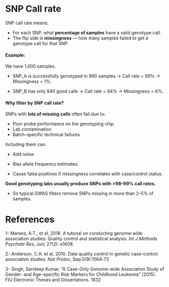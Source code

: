 # SNP Call rate

SNP call rate means:

-   For each SNP, what **percentage of samples** have a valid genotype
    call.
-   The flip side is **missingness** — how many samples failed to get a
    genotype call for that SNP.

#### Example:

We have 1,000 samples.

-   SNP\_A is successfully genotyped in 990 samples → Call rate = 99% →
    Missingness = 1%.

-   SNP\_B has only 940 good calls → Call rate = 94% → Missingness = 6%.

#### Why filter by SNP call rate?

SNPs with **lots of missing calls** often fail due to:

-   Poor probe performance on the genotyping chip.
-   Lab contamination.
-   Batch-specific technical failures.

Including them can:

-   Add noise.

-   Bias allele frequency estimates.

-   Cause false positives if missingness correlates with case/control
    status.

**Good genotyping labs usually produce SNPs with &gt;98–99% call
rates.**

-   So typical GWAS filters remove SNPs missing in more than 2–5% of
    samples.

# References

1- Marees, A.T., et al, 2018. A tutorial on conducting genome‐wide
association studies: Quality control and statistical analysis. *Int J
Methods Psychiatr Res*, Jun; 27(2): e1608.

2- Anderson, C.A. et al, 2010. Data quality control in genetic
case-control association studies. *Nat Protoc*, Sep:5(9):1564-73

3- Singh, Sandeep Kumar, “A Case-Only Genome-wide Association Study of
Gender- and Age-specific Risk Markers for Childhood Leukemia” (2015).
FIU Electronic Theses and Dissertations. 1832
